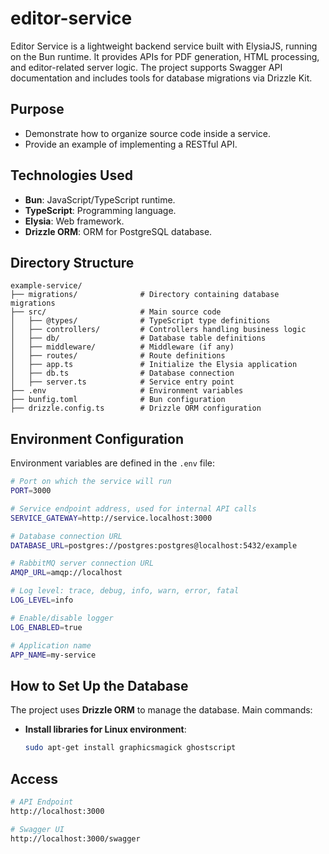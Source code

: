 # editor-service

Editor Service is a lightweight backend service built with ElysiaJS, running on the Bun runtime. It provides APIs for PDF generation, HTML processing, and editor-related server logic. The project supports Swagger API documentation and includes tools for database migrations via Drizzle Kit.

## Purpose

- Demonstrate how to organize source code inside a service.
- Provide an example of implementing a RESTful API.

## Technologies Used

- **Bun**: JavaScript/TypeScript runtime.
- **TypeScript**: Programming language.
- **Elysia**: Web framework.
- **Drizzle ORM**: ORM for PostgreSQL database.

## Directory Structure

```
example-service/
├── migrations/              # Directory containing database migrations
├── src/                     # Main source code
│   ├── @types/              # TypeScript type definitions
│   ├── controllers/         # Controllers handling business logic
│   ├── db/                  # Database table definitions
│   ├── middleware/          # Middleware (if any)
│   ├── routes/              # Route definitions
│   ├── app.ts               # Initialize the Elysia application
│   ├── db.ts                # Database connection
│   ├── server.ts            # Service entry point
├── .env                     # Environment variables
├── bunfig.toml              # Bun configuration
├── drizzle.config.ts        # Drizzle ORM configuration
```

## Environment Configuration

Environment variables are defined in the `.env` file:

```sh
# Port on which the service will run
PORT=3000

# Service endpoint address, used for internal API calls
SERVICE_GATEWAY=http://service.localhost:3000

# Database connection URL
DATABASE_URL=postgres://postgres:postgres@localhost:5432/example

# RabbitMQ server connection URL
AMQP_URL=amqp://localhost

# Log level: trace, debug, info, warn, error, fatal
LOG_LEVEL=info

# Enable/disable logger
LOG_ENABLED=true

# Application name
APP_NAME=my-service
```

## How to Set Up the Database

The project uses **Drizzle ORM** to manage the database. Main commands:

- **Install libraries for Linux environment**:

  ```bash
  sudo apt-get install graphicsmagick ghostscript
  ```

## Access

```bash
# API Endpoint
http://localhost:3000

# Swagger UI
http://localhost:3000/swagger
```